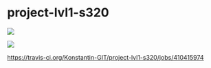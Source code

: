 # project-lvl1-s320
<a href="https://codeclimate.com/github/Konstantin-GIT/project-lvl1-s320/maintainability"><img src="https://api.codeclimate.com/v1/badges/04fc9fc3f2114e75265f/maintainability" /></a>

<a href="https://codeclimate.com/github/Konstantin-GIT/project-lvl1-s320/test_coverage"><img src="https://api.codeclimate.com/v1/badges/04fc9fc3f2114e75265f/test_coverage" /></a>

https://travis-ci.org/Konstantin-GIT/project-lvl1-s320/jobs/410415974
